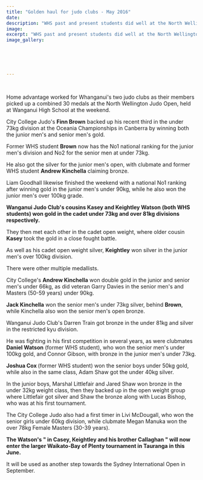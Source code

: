```yaml
---
title: "Golden haul for judo clubs - May 2016"
date: 
description: "WHS past and present students did well at the North Wellington Judo Open held at Wanganui High School at the weekend, Wanganui Chronicle article on 13/5/16..."
image: 
excerpt: "WHS past and present students did well at the North Wellington Judo Open held at Wanganui High School at the weekend."
image_gallery:
    
    
    
    
    
---
```


<p>&nbsp;</p>
<p>Home advantage worked for Whanganui's two judo clubs as their members picked up a combined 30 medals at the North Wellington Judo Open, held at Wanganui High School at the weekend.</p>
<p>City College Judo's <strong>Finn Brown</strong> backed up his recent third in the under 73kg division at the Oceania Championships in Canberra by winning both the junior men's and senior men's gold.</p>
<p>Former WHS student <strong>Brown</strong> now has the No1 national ranking for the junior men's division and No2 for the senior men at under 73kg.</p>
<p>He also got the silver for the junior men's open, with clubmate and former WHS student <strong>Andrew Kinchella</strong> claiming bronze.</p>
<p>Liam Goodhall likewise finished the weekend with a national No1 ranking after winning gold in the junior men's under 90kg, while he also won the junior men's over 100kg grade.</p>
<p><strong>Wanganui Judo Club's cousins Kasey and Keightley Watson (both WHS students) won gold in the cadet under 73kg and over 81kg divisions respectively.</strong></p>
<p>They then met each other in the cadet open weight, where older cousin <strong>Kasey</strong> took the gold in a close fought battle.</p>
<p>As well as his cadet open weight silver, <strong>Keightley</strong> won silver in the junior men's over 100kg division.</p>
<p>There were other multiple medallists.</p>
<p>City College's <strong>Andrew Kinchella</strong> won double gold in the junior and senior men's under 66kg, as did veteran Garry Davies in the senior men's and Masters (50-59 years) under 90kg.</p>
<p><strong>Jack Kinchella</strong> won the senior men's under 73kg silver, behind <strong>Brown</strong>, while Kinchella also won the senior men's open bronze.</p>
<p>Wanganui Judo Club's Darren Train got bronze in the under 81kg and silver in the restricted kyu division.</p>
<p>He was fighting in his first competition in several years, as were clubmates <strong>Daniel Watson</strong> (former WHS student), who won the senior men's under 100kg gold, and Connor Gibson, with bronze in the junior men's under 73kg.</p>
<p><strong>Joshua Cox </strong>(former WHS student) won the senior boys under 50kg gold, while also in the same class, Adam Shaw got the under 40kg silver.</p>
<p>In the junior boys, Marshal Littlefair and Jared Shaw won bronze in the under 32kg weight class, then they backed up in the open weight group where Littlefair got silver and Shaw the bronze along with Lucas Bishop, who was at his first tournament.</p>
<p>The City College Judo also had a first timer in Livi McDougall, who won the senior girls under 60kg division, while clubmate Megan Manuka won the over 78kg Female Masters (30-39 years).</p>
<p><strong>The Watson's " in Casey, Keightley and his brother Callaghan " will now enter the larger Waikato-Bay of Plenty tournament in Tauranga in this June.</strong></p>
<p>It will be used as another step towards the Sydney International Open in September.</p>
<p>&nbsp;</p>

